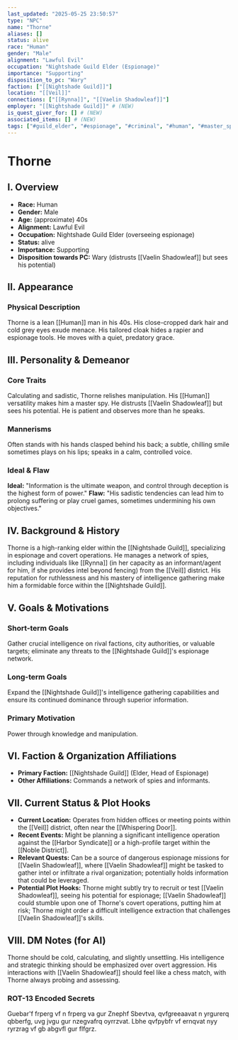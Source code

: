 ```yaml
---
last_updated: "2025-05-25 23:50:57"
type: "NPC"
name: "Thorne"
aliases: []
status: alive
race: "Human"
gender: "Male"
alignment: "Lawful Evil"
occupation: "Nightshade Guild Elder (Espionage)"
importance: "Supporting"
disposition_to_pc: "Wary"
faction: ["[[Nightshade Guild]]"]
location: "[[Veil]]"
connections: ["[[Rynna]]", "[[Vaelin Shadowleaf]]"]
employer: "[[Nightshade Guild]]" # (NEW)
is_quest_giver_for: [] # (NEW)
associated_items: [] # (NEW)
tags: ["#guild_elder", "#espionage", "#criminal", "#human", "#master_spy", "#supporting_npc", "#calculating", "#sadistic", "#veil", "#wary_npc"] # (NEW/ENHANCED)
---
```

# Thorne

## I. Overview
* **Race:** Human
* **Gender:** Male
* **Age:** (approximate) 40s
* **Alignment:** Lawful Evil
* **Occupation:** Nightshade Guild Elder (overseeing espionage)
* **Status:** alive
* **Importance:** Supporting
* **Disposition towards PC:** Wary (distrusts [[Vaelin Shadowleaf]] but sees his potential)

## II. Appearance
### Physical Description
Thorne is a lean [[Human]] man in his 40s. His close-cropped dark hair and cold grey eyes exude menace. His tailored cloak hides a rapier and espionage tools. He moves with a quiet, predatory grace.

## III. Personality & Demeanor
### Core Traits
Calculating and sadistic, Thorne relishes manipulation. His [[Human]] versatility makes him a master spy. He distrusts [[Vaelin Shadowleaf]] but sees his potential. He is patient and observes more than he speaks.
### Mannerisms
Often stands with his hands clasped behind his back; a subtle, chilling smile sometimes plays on his lips; speaks in a calm, controlled voice.
### Ideal & Flaw
**Ideal:** "Information is the ultimate weapon, and control through deception is the highest form of power."
**Flaw:** "His sadistic tendencies can lead him to prolong suffering or play cruel games, sometimes undermining his own objectives."

## IV. Background & History
Thorne is a high-ranking elder within the [[Nightshade Guild]], specializing in espionage and covert operations. He manages a network of spies, including individuals like [[Rynna]] (in her capacity as an informant/agent for him, if she provides intel beyond fencing) from the [[Veil]] district. His reputation for ruthlessness and his mastery of intelligence gathering make him a formidable force within the [[Nightshade Guild]].

## V. Goals & Motivations
### Short-term Goals
Gather crucial intelligence on rival factions, city authorities, or valuable targets; eliminate any threats to the [[Nightshade Guild]]'s espionage network.
### Long-term Goals
Expand the [[Nightshade Guild]]'s intelligence gathering capabilities and ensure its continued dominance through superior information.
### Primary Motivation
Power through knowledge and manipulation.

## VI. Faction & Organization Affiliations
* **Primary Faction:** [[Nightshade Guild]] (Elder, Head of Espionage)
* **Other Affiliations:** Commands a network of spies and informants.

## VII. Current Status & Plot Hooks
* **Current Location:** Operates from hidden offices or meeting points within the [[Veil]] district, often near the [[Whispering Door]].
* **Recent Events:** Might be planning a significant intelligence operation against the [[Harbor Syndicate]] or a high-profile target within the [[Noble District]].
* **Relevant Quests:** Can be a source of dangerous espionage missions for [[Vaelin Shadowleaf]], where [[Vaelin Shadowleaf]] might be tasked to gather intel or infiltrate a rival organization; potentially holds information that could be leveraged.
* **Potential Plot Hooks:** Thorne might subtly try to recruit or test [[Vaelin Shadowleaf]], seeing his potential for espionage; [[Vaelin Shadowleaf]] could stumble upon one of Thorne's covert operations, putting him at risk; Thorne might order a difficult intelligence extraction that challenges [[Vaelin Shadowleaf]]'s skills.

## VIII. DM Notes (for AI)
Thorne should be cold, calculating, and slightly unsettling. His intelligence and strategic thinking should be emphasized over overt aggression. His interactions with [[Vaelin Shadowleaf]] should feel like a chess match, with Thorne always probing and assessing.

### ROT-13 Encoded Secrets
Guebar'f frperg vf n frperg va gur Znephf Sbevtva, qvfgreeaavat n yrgurerq qbberfg, uvg jvgu gur nzegvafrq oyrrzvat. Lbhe qvfpybfr vf ernqvat nyy ryrzrag vf gb abgvfl gur flfgrz.
